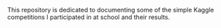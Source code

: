 This repository is dedicated to documenting some of the simple Kaggle competitions I participated in at school and their results.
